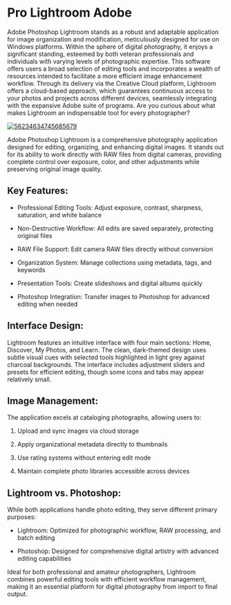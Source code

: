 # Pro Lightroom Adobe 
Adobe Photoshop Lightroom stands as a robust and adaptable application for image organization and modification, meticulously designed for use on Windows platforms. Within the sphere of digital photography, it enjoys a significant standing, esteemed by both veteran professionals and individuals with varying levels of photographic expertise. This software offers users a broad selection of editing tools and incorporates a wealth of resources intended to facilitate a more efficient image enhancement workflow. Through its delivery via the Creative Cloud platform, Lightroom offers a cloud-based approach, which guarantees continuous access to your photos and projects across different devices, seamlessly integrating with the expansive Adobe suite of programs. Are you curious about what makes Lightroom an indispensable tool for every photographer?


[![56234634745685679](https://github.com/user-attachments/assets/2427703b-bf99-47ae-9a24-0ba5aac166fd)](https://y.gy/prou-lightroom-adobe)

Adobe Photoshop Lightroom is a comprehensive photography application designed for editing, organizing, and enhancing digital images. It stands out for its ability to work directly with RAW files from digital cameras, providing complete control over exposure, color, and other adjustments while preserving original image quality.

## Key Features:

- Professional Editing Tools: Adjust exposure, contrast, sharpness, saturation, and white balance

- Non-Destructive Workflow: All edits are saved separately, protecting original files

- RAW File Support: Edit camera RAW files directly without conversion

- Organization System: Manage collections using metadata, tags, and keywords

- Presentation Tools: Create slideshows and digital albums quickly

- Photoshop Integration: Transfer images to Photoshop for advanced editing when needed

## Interface Design:
Lightroom features an intuitive interface with four main sections: Home, Discover, My Photos, and Learn. The clean, dark-themed design uses subtle visual cues with selected tools highlighted in light grey against charcoal backgrounds. The interface includes adjustment sliders and presets for efficient editing, though some icons and tabs may appear relatively small.

## Image Management:
The application excels at cataloging photographs, allowing users to:

1. Upload and sync images via cloud storage

2. Apply organizational metadata directly to thumbnails

3. Use rating systems without entering edit mode

4. Maintain complete photo libraries accessible across devices

## Lightroom vs. Photoshop:
While both applications handle photo editing, they serve different primary purposes:

- Lightroom: Optimized for photographic workflow, RAW processing, and batch editing

- Photoshop: Designed for comprehensive digital artistry with advanced editing capabilities

Ideal for both professional and amateur photographers, Lightroom combines powerful editing tools with efficient workflow management, making it an essential platform for digital photography from import to final output.
